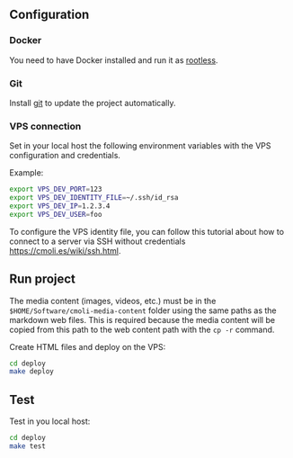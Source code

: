 ## Configuration

### Docker

You need to have Docker installed and run it as [rootless](<https://docs.docker.com/engine/security/rootless/>).

### Git

Install [git](<https://git-scm.com/>) to update the project automatically.

### VPS connection

Set in your local host the following environment variables with the VPS configuration and credentials.

Example:

```bash
export VPS_DEV_PORT=123
export VPS_DEV_IDENTITY_FILE=~/.ssh/id_rsa
export VPS_DEV_IP=1.2.3.4
export VPS_DEV_USER=foo
```

To configure the VPS identity file, you can follow this tutorial about how to connect to a server via SSH without credentials <https://cmoli.es/wiki/ssh.html>.

## Run project

The media content (images, videos, etc.) must be in the `$HOME/Software/cmoli-media-content` folder using the same paths as the markdown web files. This is required because the media content will be copied from this path to the web content path with the `cp -r` command.

Create HTML files and deploy on the VPS:

```bash
cd deploy
make deploy
```

## Test

Test in you local host:

```bash
cd deploy
make test
```
